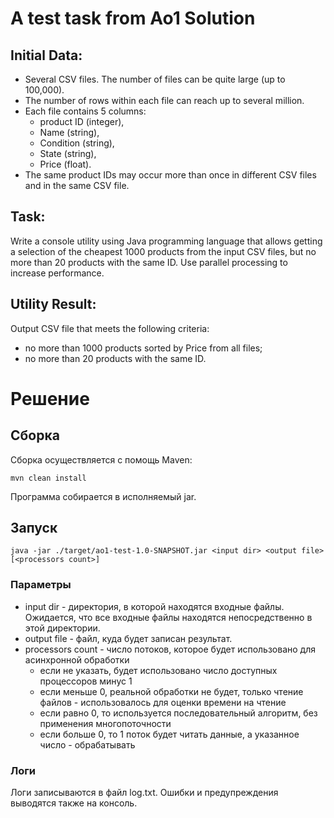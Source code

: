 # A test task from Ao1 Solution

## Initial Data:

+ Several CSV files. The number of files can be quite large (up to 100,000).
+ The number of rows within each file can reach up to several million.
+ Each file contains 5 columns: 
  + product ID (integer),
  + Name (string),
  + Condition (string),
  + State (string),
  + Price (float).
+ The same product IDs may occur more than once in different CSV files and in the same CSV file.

## Task:

Write a console utility using Java programming language that allows getting a selection of the cheapest 1000 products from the input CSV files, but no more than 20 products with the same ID. Use parallel processing to increase performance.

## Utility Result:

Output CSV file that meets the following criteria:

+ no more than 1000 products sorted by Price from all files;
+ no more than 20 products with the same ID.

# Решение
## Сборка

Сборка осуществляется с помощь Maven:

`mvn clean install`

Программа собирается в исполняемый jar.

## Запуск

`java -jar ./target/ao1-test-1.0-SNAPSHOT.jar <input dir> <output file> [<processors count>]`

### Параметры

+ input dir - директория, в которой находятся входные файлы. Ожидается, что все входные файлы находятся непосредственно в этой директории.
+ output file - файл, куда будет записан результат.
+ processors count - число потоков, которое будет использовано для асинхронной обработки
  + если не указать, будет использовано число доступных процессоров минус 1
  + если меньше 0, реальной обработки не будет, только чтение файлов - использовалось для оценки времени на чтение
  + если равно 0, то используется последовательный алгоритм, без применения многопоточности
  + если больше 0, то 1 поток будет читать данные, а указанное число - обрабатывать
  
### Логи

Логи записываются в файл log.txt. Ошибки и предупреждения выводятся также на консоль.

